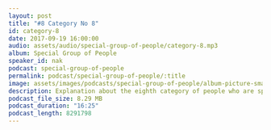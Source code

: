 ```yaml
---
layout: post
title: "#8 Category No 8"
id: category-8
date: 2017-09-19 16:00:00
audio: assets/audio/special-group-of-people/category-8.mp3
album: Special Group of People
speaker_id: nak
podcast: special-group-of-people
permalink: podcast/special-group-of-people/:title
image: assets/images/podcasts/special-group-of-people/album-picture-small.jpg
description: Explanation about the eighth category of people who are special.
podcast_file_size: 8.29 MB
podcast_duration: "16:25"
podcast_length: 8291798
---
```

